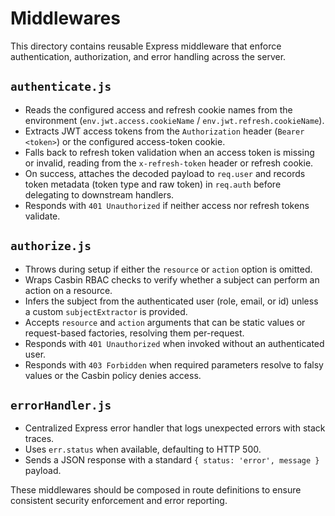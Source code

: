 # Middlewares

This directory contains reusable Express middleware that enforce authentication, authorization, and error handling across the server.

## `authenticate.js`
- Reads the configured access and refresh cookie names from the environment (`env.jwt.access.cookieName` / `env.jwt.refresh.cookieName`).
- Extracts JWT access tokens from the `Authorization` header (`Bearer <token>`) or the configured access-token cookie.
- Falls back to refresh token validation when an access token is missing or invalid, reading from the `x-refresh-token` header or refresh cookie.
- On success, attaches the decoded payload to `req.user` and records token metadata (token type and raw token) in `req.auth` before delegating to downstream handlers.
- Responds with `401 Unauthorized` if neither access nor refresh tokens validate.

## `authorize.js`
- Throws during setup if either the `resource` or `action` option is omitted.
- Wraps Casbin RBAC checks to verify whether a subject can perform an action on a resource.
- Infers the subject from the authenticated user (role, email, or id) unless a custom `subjectExtractor` is provided.
- Accepts `resource` and `action` arguments that can be static values or request-based factories, resolving them per-request.
- Responds with `401 Unauthorized` when invoked without an authenticated user.
- Responds with `403 Forbidden` when required parameters resolve to falsy values or the Casbin policy denies access.

## `errorHandler.js`
- Centralized Express error handler that logs unexpected errors with stack traces.
- Uses `err.status` when available, defaulting to HTTP 500.
- Sends a JSON response with a standard `{ status: 'error', message }` payload.

These middlewares should be composed in route definitions to ensure consistent security enforcement and error reporting.
